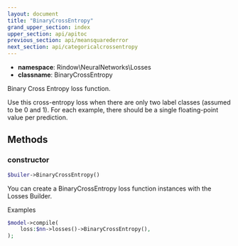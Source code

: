 ```yaml
---
layout: document
title: "BinaryCrossEntropy"
grand_upper_section: index
upper_section: api/apitoc
previous_section: api/meansquarederror
next_section: api/categoricalcrossentropy
---
```


- **namespace**: Rindow\NeuralNetworks\Losses
- **classname**: BinaryCrossEntropy

Binary Cross Entropy loss function.

Use this cross-entropy loss when there are only two label classes (assumed to be 0 and 1). For each example, there should be a single floating-point value per prediction.

Methods
-------

### constructor
```php
$builer->BinaryCrossEntropy()
```
You can create a BinaryCrossEntropy loss function instances with the Losses Builder.

Examples

```php
$model->compile(
    loss:$nn->losses()->BinaryCrossEntropy(),
);
```
